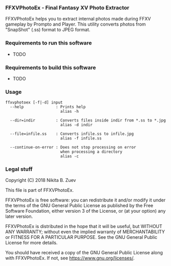 ### FFXVPhotoEx - Final Fantasy XV Photo Extractor

FFXVPhotoEx helps you to extract internal photos made during FFXV gameplay by Prompto and Player. This utility converts photos from "SnapShot" (.ss) format to JPEG format.


### Requirements to run this software

- TODO


### Requirements to build this software

- TODO


### Usage

```
ffxvphotoex [-f|-d] input
  --help              : Prints help
                        alias -h

  --dir=indir         : Converts files inside indir from *.ss to *.jpg
                        alias -d indir

  --file=infile.ss    : Converts infile.ss to infile.jpg
                        alias -f infile.ss

  --continue-on-error : Does not stop processing on error
                        when processing a directory
                        alias -c
```


### Legal stuff

Copyright (C) 2018 Nikita B. Zuev

This file is part of FFXVPhotoEx.

FFXVPhotoEx is free software: you can redistribute it and/or modify
it under the terms of the GNU General Public License as published by
the Free Software Foundation, either version 3 of the License, or
(at your option) any later version.

FFXVPhotoEx is distributed in the hope that it will be useful,
but WITHOUT ANY WARRANTY; without even the implied warranty of
MERCHANTABILITY or FITNESS FOR A PARTICULAR PURPOSE.  See the
GNU General Public License for more details.

You should have received a copy of the GNU General Public License
along with FFXVPhotoEx.  If not, see <https://www.gnu.org/licenses/>.
